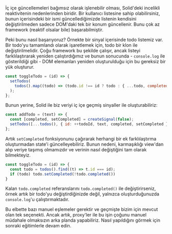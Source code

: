 İç içe güncellemeleri bağımsız olarak işlenebilir olması, Solid'deki incelikli reaktivitenin nedenlerinden biridir. Bir kullanıcı listesine sahip olabilirsiniz, bunun içerisindeki bir ismi güncellediğimizde listenin kendisini değiştirilmeden sadece DOM'daki tek bir konum güncellenir. Bunu çok az framework (reaktif olsalar bile) başarabilmiştir.

Peki bunu nasıl başarıyoruz? Örnekte bir sinyal içerisinde todo listemiz var. Bir todo'yu tamamlandı olarak işaretlemek için, todo bir klon ile değiştirilmelidir. Çoğu framework bu şekilde çalışır, ancak listeyi farklılaştırarak yeniden çalıştırdığımız ve bunun sonucunda - `console.log` ile gösterildiği gibi - DOM elemanları yeniden oluşturulduğu için bu gereksiz bir yük oluşturur.
 
```js
const toggleTodo = (id) => {
  setTodos(
    todos().map((todo) => (todo.id !== id ? todo : { ...todo, completed: !todo.completed })),
  );
};
```

Bunun yerine, Solid ile biz veriyi iç içe geçmiş sinyaller ile oluşturabiliriz:

```js
const addTodo = (text) => {
  const [completed, setCompleted] = createSignal(false);
  setTodos([...todos(), { id: ++todoId, text, completed, setCompleted }]);
};
```

Artık `setCompleted` fonksiyonunu çağırarak herhangi bir ek farklılaştırma oluşturmadan state'i güncelleyebiliriz. Bunun nedeni, karmaşıklığı view'dan alıp veriye taşımış olmamızdır ve verinin nasıl değiştiğini tam olarak bilmekteyiz.

```js
const toggleTodo = (id) => {
  const todo = todos().find((t) => t.id === id);
  if (todo) todo.setCompleted(!todo.completed())
}
```
Kalan `todo.completed` referanslarını `todo.completed()` ile değiştirirseniz, örnek artık bir todo'yu değiştirdiğinizde değil, yalnızca oluşturduğunuzda `console.log`'u çalıştırmaktadır.

Bu elbette bazı manuel eşlemeler gerektir ve geçmişte bizim için mevcut olan tek seçenekti. Ancak artık, proxy'ler ile bu işin çoğunu manuel müdahale olmaksızın arka planda yapabiliriz. Nasıl yapıldığını görmek için sonraki eğitimlerle devam edin.
